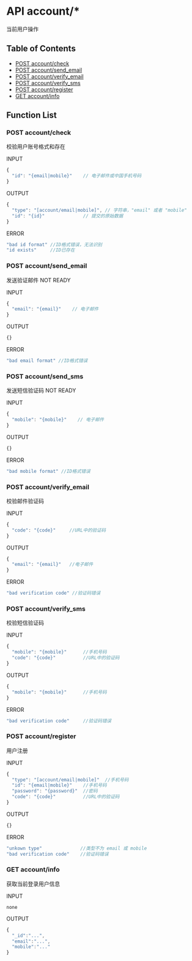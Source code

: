 # API account/*

当前用户操作

## Table of Contents

* [POST account/check](#post-account-check)
* [POST account/send_email](#post-account-send_email)
* [POST account/verify_email](#post-account-verify_email)
* [POST account/verify_sms](#post-account-verify_sms)
* [POST account/register](#post-account-register)
* [GET account/info](#GET-account-info)

## Function List


### POST account/check
校验用户账号格式和存在

INPUT
```javascript
{
  "id": "{email|mobile}"    // 电子邮件或中国手机号码
}
```
OUTPUT
```javascript
{
  "type": "[account/email|mobile]", // 字符串，"email" 或者 "mobile"
  "id": "{id}"              // 提交的原始数据
}
```
ERROR
```javascript
"bad id format" //ID格式错误，无法识别
"id exists"     //ID已存在
```

### POST account/send_email
发送验证邮件 NOT READY

INPUT
```javascript
{
  "email": "{email}"    // 电子邮件
}
```
OUTPUT
```javascript
{}
```
ERROR
```javascript
"bad email format" //ID格式错误
```

### POST account/send_sms
发送短信验证码 NOT READY

INPUT
```javascript
{
  "mobile": "{mobile}"    // 电子邮件
}
```
OUTPUT
```javascript
{}
```
ERROR
```javascript
"bad mobile format" //ID格式错误
```

### POST account/verify_email
校验邮件验证码

INPUT
```javascript
{
  "code": "{code}"     //URL中的验证码
}
```
OUTPUT
```javascript
{
  "email": "{email}"   //电子邮件
}
```
ERROR
```javascript
"bad verification code" //验证码错误
```

### POST account/verify_sms
校验短信验证码

INPUT
```javascript
{
  "mobile": "{mobile}"      //手机号码
  "code": "{code}"          //URL中的验证码
}
```
OUTPUT
```javascript
{
  "mobile": "{mobile}"      //手机号码
}
```
ERROR
```javascript
"bad verification code"     //验证码错误
```

### POST account/register
用户注册

INPUT
```javascript
{
  "type": "[account/email|mobile]"  //手机号码
  "id": "{email|mobile}"    //手机号码
  "password": "{password}"  //密码
  "code": "{code}"          //URL中的验证码
}
```
OUTPUT
```javascript
{}
```
ERROR
```javascript
"unkown type"              //类型不为 email 或 mobile
"bad verification code"    //验证码错误
```

### GET account/info
获取当前登录用户信息

INPUT

`none`

OUTPUT
```javascript
{
  "_id":"...",
  "email":"...",
  "mobile":"..."
}
```
